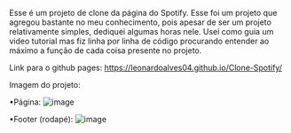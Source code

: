 Esse é um projeto de clone da página do Spotify. Esse foi um projeto que agregou bastante no meu conhecimento, pois apesar de ser um projeto relativamente simples, dediquei algumas horas nele. Usei como guia um video tutorial mas fiz linha por linha de código procurando entender ao máximo a função de cada coisa presente no projeto. 

Link para o github pages:  https://leonardoalves04.github.io/Clone-Spotify/

Imagem do projeto:

•Página:
![image](https://user-images.githubusercontent.com/69488943/172716714-58689108-40cc-424b-8d15-482105f2ad3d.png)

•Footer (rodapé):
![image](https://user-images.githubusercontent.com/69488943/172716789-7420d3a9-5c21-460d-8ad7-bd988f82b38f.png)

